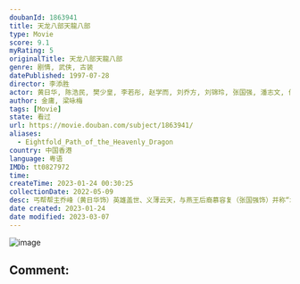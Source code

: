 ```yaml
---
doubanId: 1863941
title: 天龙八部天龍八部
type: Movie
score: 9.1
myRating: 5
originalTitle: 天龙八部天龍八部
genre: 剧情, 武侠, 古装
datePublished: 1997-07-28
director: 李添胜
actor: 黄日华, 陈浩民, 樊少皇, 李若彤, 赵学而, 刘乔方, 刘锦玲, 张国强, 潘志文, 何美钿, 招石文, 李国麟, 雪梨, 黄纪莹, 吕有慧, 冯晓文, 李桂英, 马清仪, 赵静仪, 陈安莹, 苏恩磁, 李成昌, 刘江, 王伟, 冯瑞珍, 陈燕行, 郭德信, 陈荣峻, 江汉, 温双燕, 李鸿杰, 骆应钧, 骏雄, 麦子云, 邵卓尧, 麦长青, 梁健平, 梁钦棋, 陈狄克, 罗君左, 余慕莲, 李龙基, 刘丹, 蔡国庆, 陈中坚, 凌汉, 区岳, 何图英, 黄新, 李耀景, 曹济, 梁少秋, 邱万城, 郑家生, 孙季卿, 吕剑光, 石云, 曾健明, 何璧坚, 龙志成, 李海生, 罗国维, 艾威, 鲍方, 薛纯基, 郭卓桦, 沈宝思, 黄文标, 金兴贤, 谈泉庆, 马海伦, 张鸿昌, 郑雷, 关菁, 李丽丽, 秦煌, 李子奇, 虞天伟, 罗兰, 华忠男, 郑柏麟, 张英才, 博君, 谭一清, 杨子韬, 古明华, 张汉斌, 李炜祺, 王伟, 马蹄露, 阙可维, 陆希扬, 陈楚翘, 雷颖怡, 伍慧珊, 黄凯诗, 黄仲匡, 黄成想, 魏惠文, 邝佐辉, 伍文生, 麦嘉伦, 邓汝超, 李煌生, 焦雄, 刘桂芳, 蒋克, 汤俊明, 姚杰龙, 萧玉燕, 罗立勤, 王维德, 叶清, 陈安琪, 邢金沙, 温裕红, 张济平, 黎泓和, 黄河, 胡耀峰
author: 金庸, 梁咏梅
tags: [Movie]
state: 看过
url: https://movie.douban.com/subject/1863941/
aliases:
  - Eightfold_Path_of_the_Heavenly_Dragon
country: 中国香港
language: 粤语
IMDb: tt0827972
time: 
createTime: 2023-01-24 00:30:25
collectionDate: 2022-05-09
desc: 丐帮帮主乔峰（黄日华饰）英雄盖世、义薄云天，与燕王后裔慕容复（张国强饰）并称“北乔峰，南慕容”。时值江湖上突发多起命案，乔峰在帮助慕容复洗刷嫌疑的同时，却不想被丐帮的阴谋党揭发了自己的身世之谜，更因...
date created: 2023-01-24
date modified: 2023-03-07
---
```


![image](p2346289959.jpg)

Comment:
---
